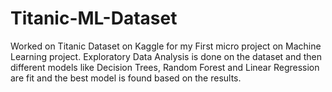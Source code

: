 # Titanic-ML-Dataset
Worked on Titanic Dataset on Kaggle for my First micro project on Machine Learning project. Exploratory Data Analysis is done on the dataset and then different models like Decision Trees, Random Forest and Linear Regression are fit and the best model is found based on the results.
